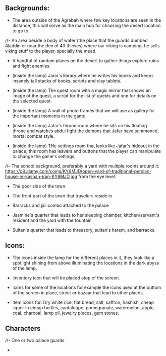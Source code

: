 ## Backgrounds:
- The area outside of the Agrabah where few key locations are seen in the distance, this will serve as the main hub for choosing the desert location to go to.

//- An area beside a body of water (the place that the guards dumbed Aladdin or near the den of 40 thieves) where our viking is camping. he sells viking stuff to the player, specially the mead.

- A handful of random places on the desert to gather things explore ruins and fight enemies.

- (inside the lamp) Jarar's library where he writes his books and keeps insanely tall stacks of books, scripts and clay tablets.

- (inside the lamp) The quest room with a magic mirror that shows an image of the quest, a script for the list of quests and one for details on the selected quest.

- (inside the lamp) A wall of photo frames that we will use as gallery for the important moments in the game.

- (inside the lamp) Jafar's throne room where he sits on his floating throne and watches abdul fight the demons that Jafar have summoned, mortal combat style.

- (inside the lamp) THe settings room that looks like Jafar's hideout in the palace, this room has leavers and buttons that the player can manipulate to change the game's settings.

//- The school background, preferably a yard with multiple rooms around it: https://c8.alamy.com/comp/KY6MJD/open-yard-of-traditional-persian-house-in-kashan-iran-KY6MJD.jpg from the eye level.

- The poor side of the town

- The front part of the town that travelers reside in

- Barracks and jail combo attached to the palace

- Jasmine's quarter that leads to her sleeping chamber, kitchen/servant's resident and the yard with the fountain

- Sultan's quarter that leads to threasory, sultan's harem, and barracks.

## Icons:
- The icons inside the lamp for the different places in it, they look like a spotlight shining from above illuminating the locations in the dark abyss of the lamp.

- Inventory icon that will be placed atop of the screen.

- Icons for some of the locations for example the icons used at the buttom of the screen in place, street or bazaar that lead to other places.

- Item icons for: Dry white rice, flat bread, salt, saffron, hashish, cheap liquor in cheap bottles, cantaloupe, pomegranate, watermelon, apple, coal, charcoal, lamp oil, jewelry pieces, gem stones, 

## Characters
//- One or two palace guards

- 
